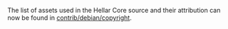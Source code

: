 The list of assets used in the Hellar Core source and their attribution can now be found in [contrib/debian/copyright](../contrib/debian/copyright).
